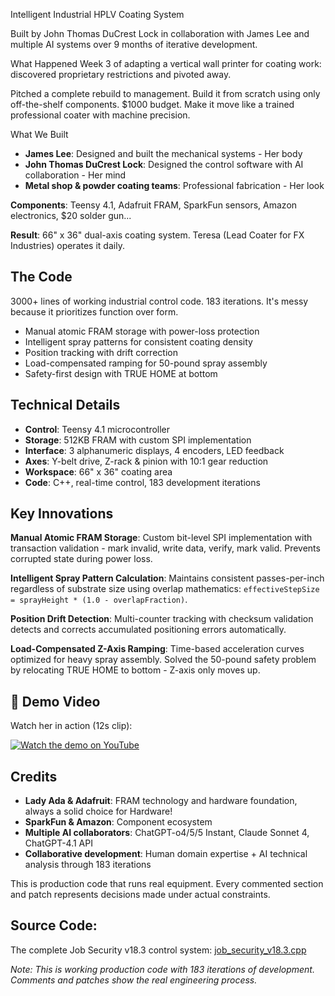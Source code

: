 Intelligent Industrial HPLV Coating System

Built by John Thomas DuCrest Lock in collaboration with James Lee and multiple AI systems over 9 months of iterative development.

What Happened
Week 3 of adapting a vertical wall printer for coating work: discovered proprietary restrictions and pivoted away.

Pitched a complete rebuild to management. Build it from scratch using only off-the-shelf components. $1000 budget. Make it move like a trained professional coater with machine precision.

What We Built
- **James Lee**: Designed and built the mechanical systems - Her body
- **John Thomas DuCrest Lock**: Designed the control software with AI collaboration - Her mind
- **Metal shop & powder coating teams**: Professional fabrication - Her look

**Components**: Teensy 4.1, Adafruit FRAM, SparkFun sensors, Amazon electronics, $20 solder gun...

**Result**: 66" x 36" dual-axis coating system. Teresa (Lead Coater for FX Industries) operates it daily.

## The Code
3000+ lines of working industrial control code. 183 iterations. It's messy because it prioritizes function over form.

- Manual atomic FRAM storage with power-loss protection
- Intelligent spray patterns for consistent coating density  
- Position tracking with drift correction
- Load-compensated ramping for 50-pound spray assembly
- Safety-first design with TRUE HOME at bottom

## Technical Details
- **Control**: Teensy 4.1 microcontroller
- **Storage**: 512KB FRAM with custom SPI implementation
- **Interface**: 3 alphanumeric displays, 4 encoders, LED feedback
- **Axes**: Y-belt drive, Z-rack & pinion with 10:1 gear reduction
- **Workspace**: 66" x 36" coating area
- **Code**: C++, real-time control, 183 development iterations

## Key Innovations
**Manual Atomic FRAM Storage**: Custom bit-level SPI implementation with transaction validation - mark invalid, write data, verify, mark valid. Prevents corrupted state during power loss.

**Intelligent Spray Pattern Calculation**: Maintains consistent passes-per-inch regardless of substrate size using overlap mathematics: `effectiveStepSize = sprayHeight * (1.0 - overlapFraction)`.

**Position Drift Detection**: Multi-counter tracking with checksum validation detects and corrects accumulated positioning errors automatically.

**Load-Compensated Z-Axis Ramping**: Time-based acceleration curves optimized for heavy spray assembly. Solved the 50-pound safety problem by relocating TRUE HOME to bottom - Z-axis only moves up.

## 🎥 Demo Video

Watch her in action (12s clip):

[![Watch the demo on YouTube](https://img.youtube.com/vi/klHbX47O5l0/0.jpg)](https://youtu.be/klHbX47O5l0)

## Credits
- **Lady Ada & Adafruit**: FRAM technology and hardware foundation, always a solid choice for Hardware!
- **SparkFun & Amazon**: Component ecosystem  
- **Multiple AI collaborators**: ChatGPT-o4/5/5 Instant, Claude Sonnet 4, ChatGPT-4.1 API
- **Collaborative development**: Human domain expertise + AI technical analysis through 183 iterations

This is production code that runs real equipment. Every commented section and patch represents decisions made under actual constraints.

## Source Code:
The complete Job Security v18.3 control system: [job_security_v18.3.cpp](https://github.com/10John01/hplv-intelligent-coating-system/blob/main/code/job_security_v18.3.cpp)

*Note: This is working production code with 183 iterations of development. Comments and patches show the real engineering process.*
